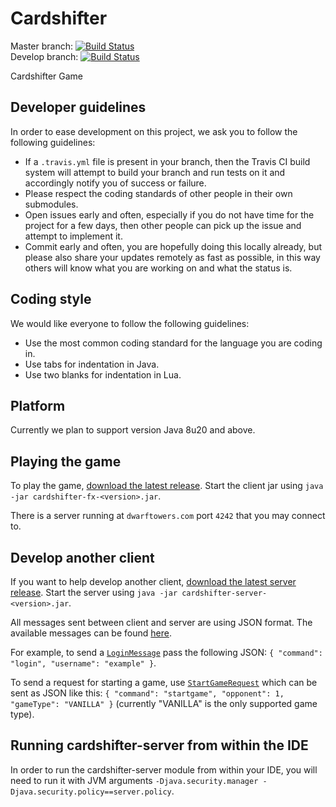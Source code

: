 Cardshifter
===========

Master branch: [![Build Status](https://travis-ci.org/Cardshifter/Cardshifter.svg?branch=master)](https://travis-ci.org/Cardshifter/Cardshifter?branch=master)  
Develop branch: [![Build Status](https://travis-ci.org/Cardshifter/Cardshifter.svg?branch=develop)](https://travis-ci.org/Cardshifter/Cardshifter?branch=develop)

Cardshifter Game

Developer guidelines
--------------------

In order to ease development on this project, we ask you to follow the following guidelines:
 - If a ```.travis.yml``` file is present in your branch, then the Travis CI build system will attempt to build your branch and run tests on it and accordingly notify you of success or failure.
 - Please respect the coding standards of other people in their own submodules.
 - Open issues early and often, especially if you do not have time for the project for a few days, then other people can pick up the issue and attempt to implement it.
 - Commit early and often, you are hopefully doing this locally already, but please also share your updates remotely as fast as possible, in this way others will know what you are working on and what the status is.

Coding style
------------

We would like everyone to follow the following guidelines:
 - Use the most common coding standard for the language you are coding in.
 - Use tabs for indentation in Java.
 - Use two blanks for indentation in Lua.

Platform
--------

Currently we plan to support version Java 8u20 and above.

Playing the game
----------------

To play the game, [download the latest release](https://github.com/Cardshifter/Cardshifter/releases). Start the client jar using `java -jar cardshifter-fx-<version>.jar`.

There is a server running at `dwarftowers.com` port `4242` that you may connect to.

Develop another client
----------------------

If you want to help develop another client, [download the latest server release](https://github.com/Cardshifter/Cardshifter/releases). Start the server using `java -jar cardshifter-server-<version>.jar`.

All messages sent between client and server are using JSON format. The available messages can be found [here](https://github.com/Cardshifter/Cardshifter/tree/client-server/cardshifter-api/src/main/java/com/cardshifter/api).

For example, to send a [`LoginMessage`](https://github.com/Cardshifter/Cardshifter/blob/client-server/cardshifter-api/src/main/java/com/cardshifter/api/incoming/LoginMessage.java) pass the following JSON: `{ "command": "login", "username": "example" }`.

To send a request for starting a game, use [`StartGameRequest`](https://github.com/Cardshifter/Cardshifter/blob/client-server/cardshifter-api/src/main/java/com/cardshifter/api/incoming/StartGameRequest.java) which can be sent as JSON like this: `{ "command": "startgame", "opponent": 1, "gameType": "VANILLA" }` (currently "VANILLA" is the only supported game type).

Running cardshifter-server from within the IDE
----------------------------------------------

In order to run the cardshifter-server module from within your IDE, you will need to run it with JVM arguments `-Djava.security.manager -Djava.security.policy==server.policy`.